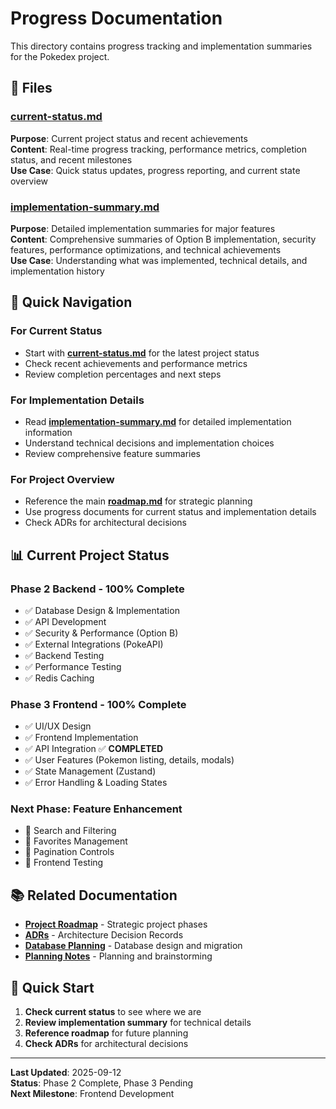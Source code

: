 # Progress Documentation

This directory contains progress tracking and implementation summaries for the Pokedex project.

## 📁 Files

### **[current-status.md](current-status.md)**
**Purpose**: Current project status and recent achievements  
**Content**: Real-time progress tracking, performance metrics, completion status, and recent milestones  
**Use Case**: Quick status updates, progress reporting, and current state overview

### **[implementation-summary.md](implementation-summary.md)**
**Purpose**: Detailed implementation summaries for major features  
**Content**: Comprehensive summaries of Option B implementation, security features, performance optimizations, and technical achievements  
**Use Case**: Understanding what was implemented, technical details, and implementation history

## 🎯 Quick Navigation

### **For Current Status**
- Start with **[current-status.md](current-status.md)** for the latest project status
- Check recent achievements and performance metrics
- Review completion percentages and next steps

### **For Implementation Details**
- Read **[implementation-summary.md](implementation-summary.md)** for detailed implementation information
- Understand technical decisions and implementation choices
- Review comprehensive feature summaries

### **For Project Overview**
- Reference the main **[roadmap.md](../roadmap.md)** for strategic planning
- Use progress documents for current status and implementation details
- Check ADRs for architectural decisions

## 📊 Current Project Status

### **Phase 2 Backend - 100% Complete**
- ✅ Database Design & Implementation
- ✅ API Development
- ✅ Security & Performance (Option B)
- ✅ External Integrations (PokeAPI)
- ✅ Backend Testing
- ✅ Performance Testing
- ✅ Redis Caching

### **Phase 3 Frontend - 100% Complete**
- ✅ UI/UX Design
- ✅ Frontend Implementation
- ✅ API Integration ✅ **COMPLETED**
- ✅ User Features (Pokemon listing, details, modals)
- ✅ State Management (Zustand)
- ✅ Error Handling & Loading States

### **Next Phase: Feature Enhancement**
- 🎯 Search and Filtering
- 🎯 Favorites Management
- 🎯 Pagination Controls
- 🎯 Frontend Testing

## 📚 Related Documentation

- **[Project Roadmap](../roadmap.md)** - Strategic project phases
- **[ADRs](../adrs/)** - Architecture Decision Records
- **[Database Planning](../database/)** - Database design and migration
- **[Planning Notes](../planning-notes/)** - Planning and brainstorming

## 🚀 Quick Start

1. **Check current status** to see where we are
2. **Review implementation summary** for technical details
3. **Reference roadmap** for future planning
4. **Check ADRs** for architectural decisions

---

**Last Updated**: 2025-09-12  
**Status**: Phase 2 Complete, Phase 3 Pending  
**Next Milestone**: Frontend Development
